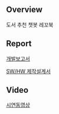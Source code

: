 ## Overview

도서 추천 챗봇 레꼬북

## Report
[개발보고서](https://github.com/defwdahyun0/recoBook/blob/main/2021%20%ED%95%9C%EC%9D%B4%EC%9D%8C%20%EA%B3%B5%EB%AA%A8%EC%A0%84%20%EA%B0%9C%EB%B0%9C%EB%B3%B4%EA%B3%A0%EC%84%9C_%EB%A0%88%EA%BC%AC%EB%B6%81_2%EC%B0%A8.pdf)

[SW/HW 제작설계서](https://github.com/defwdahyun0/recoBook/blob/main/SW%EA%B0%9C%EB%B0%9C_HW%EC%A0%9C%EC%9E%91%EC%84%A4%EA%B3%84%EC%84%9C_%EC%9D%91%EC%9A%A9%EC%86%8C%ED%94%84%ED%8A%B8%EC%9B%A8%EC%96%B4_%EB%A0%88%EA%BC%AC%EB%B6%81_2%EC%B0%A8.pptx.pdf)

## Video
[시연동영상](https://www.youtube.com/watch?v=V9GjrwIVqFE)
